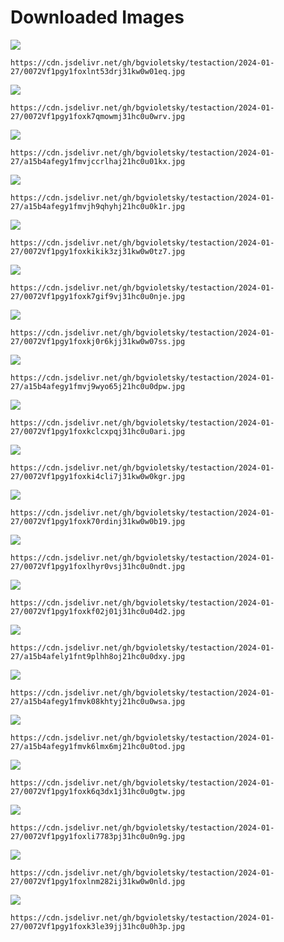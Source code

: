 # Downloaded Images

![](https://cdn.jsdelivr.net/gh/bgvioletsky/testaction/2024-01-27/0072Vf1pgy1foxlnt53drj31kw0w01eq.jpg)
```
https://cdn.jsdelivr.net/gh/bgvioletsky/testaction/2024-01-27/0072Vf1pgy1foxlnt53drj31kw0w01eq.jpg
```
![](https://cdn.jsdelivr.net/gh/bgvioletsky/testaction/2024-01-27/0072Vf1pgy1foxk7qmowmj31hc0u0wrv.jpg)
```
https://cdn.jsdelivr.net/gh/bgvioletsky/testaction/2024-01-27/0072Vf1pgy1foxk7qmowmj31hc0u0wrv.jpg
```
![](https://cdn.jsdelivr.net/gh/bgvioletsky/testaction/2024-01-27/a15b4afegy1fmvjccrlhaj21hc0u01kx.jpg)
```
https://cdn.jsdelivr.net/gh/bgvioletsky/testaction/2024-01-27/a15b4afegy1fmvjccrlhaj21hc0u01kx.jpg
```
![](https://cdn.jsdelivr.net/gh/bgvioletsky/testaction/2024-01-27/a15b4afegy1fmvjh9qhyhj21hc0u0k1r.jpg)
```
https://cdn.jsdelivr.net/gh/bgvioletsky/testaction/2024-01-27/a15b4afegy1fmvjh9qhyhj21hc0u0k1r.jpg
```
![](https://cdn.jsdelivr.net/gh/bgvioletsky/testaction/2024-01-27/0072Vf1pgy1foxkikik3zj31kw0w0tz7.jpg)
```
https://cdn.jsdelivr.net/gh/bgvioletsky/testaction/2024-01-27/0072Vf1pgy1foxkikik3zj31kw0w0tz7.jpg
```
![](https://cdn.jsdelivr.net/gh/bgvioletsky/testaction/2024-01-27/0072Vf1pgy1foxk7gif9vj31hc0u0nje.jpg)
```
https://cdn.jsdelivr.net/gh/bgvioletsky/testaction/2024-01-27/0072Vf1pgy1foxk7gif9vj31hc0u0nje.jpg
```
![](https://cdn.jsdelivr.net/gh/bgvioletsky/testaction/2024-01-27/0072Vf1pgy1foxkj0r6kjj31kw0w07ss.jpg)
```
https://cdn.jsdelivr.net/gh/bgvioletsky/testaction/2024-01-27/0072Vf1pgy1foxkj0r6kjj31kw0w07ss.jpg
```
![](https://cdn.jsdelivr.net/gh/bgvioletsky/testaction/2024-01-27/a15b4afegy1fmvj9wyo65j21hc0u0dpw.jpg)
```
https://cdn.jsdelivr.net/gh/bgvioletsky/testaction/2024-01-27/a15b4afegy1fmvj9wyo65j21hc0u0dpw.jpg
```
![](https://cdn.jsdelivr.net/gh/bgvioletsky/testaction/2024-01-27/0072Vf1pgy1foxkclcxpqj31hc0u0ari.jpg)
```
https://cdn.jsdelivr.net/gh/bgvioletsky/testaction/2024-01-27/0072Vf1pgy1foxkclcxpqj31hc0u0ari.jpg
```
![](https://cdn.jsdelivr.net/gh/bgvioletsky/testaction/2024-01-27/0072Vf1pgy1foxki4cli7j31kw0w0kgr.jpg)
```
https://cdn.jsdelivr.net/gh/bgvioletsky/testaction/2024-01-27/0072Vf1pgy1foxki4cli7j31kw0w0kgr.jpg
```
![](https://cdn.jsdelivr.net/gh/bgvioletsky/testaction/2024-01-27/0072Vf1pgy1foxk70rdinj31kw0w0b19.jpg)
```
https://cdn.jsdelivr.net/gh/bgvioletsky/testaction/2024-01-27/0072Vf1pgy1foxk70rdinj31kw0w0b19.jpg
```
![](https://cdn.jsdelivr.net/gh/bgvioletsky/testaction/2024-01-27/0072Vf1pgy1foxlhyr0vsj31hc0u0ndt.jpg)
```
https://cdn.jsdelivr.net/gh/bgvioletsky/testaction/2024-01-27/0072Vf1pgy1foxlhyr0vsj31hc0u0ndt.jpg
```
![](https://cdn.jsdelivr.net/gh/bgvioletsky/testaction/2024-01-27/0072Vf1pgy1foxkf02j01j31hc0u04d2.jpg)
```
https://cdn.jsdelivr.net/gh/bgvioletsky/testaction/2024-01-27/0072Vf1pgy1foxkf02j01j31hc0u04d2.jpg
```
![](https://cdn.jsdelivr.net/gh/bgvioletsky/testaction/2024-01-27/a15b4afely1fnt9plhh8oj21hc0u0dxy.jpg)
```
https://cdn.jsdelivr.net/gh/bgvioletsky/testaction/2024-01-27/a15b4afely1fnt9plhh8oj21hc0u0dxy.jpg
```
![](https://cdn.jsdelivr.net/gh/bgvioletsky/testaction/2024-01-27/a15b4afegy1fmvk08khtyj21hc0u0wsa.jpg)
```
https://cdn.jsdelivr.net/gh/bgvioletsky/testaction/2024-01-27/a15b4afegy1fmvk08khtyj21hc0u0wsa.jpg
```
![](https://cdn.jsdelivr.net/gh/bgvioletsky/testaction/2024-01-27/a15b4afegy1fmvk6lmx6mj21hc0u0tod.jpg)
```
https://cdn.jsdelivr.net/gh/bgvioletsky/testaction/2024-01-27/a15b4afegy1fmvk6lmx6mj21hc0u0tod.jpg
```
![](https://cdn.jsdelivr.net/gh/bgvioletsky/testaction/2024-01-27/0072Vf1pgy1foxk6q3dx1j31hc0u0gtw.jpg)
```
https://cdn.jsdelivr.net/gh/bgvioletsky/testaction/2024-01-27/0072Vf1pgy1foxk6q3dx1j31hc0u0gtw.jpg
```
![](https://cdn.jsdelivr.net/gh/bgvioletsky/testaction/2024-01-27/0072Vf1pgy1foxli7783pj31hc0u0n9g.jpg)
```
https://cdn.jsdelivr.net/gh/bgvioletsky/testaction/2024-01-27/0072Vf1pgy1foxli7783pj31hc0u0n9g.jpg
```
![](https://cdn.jsdelivr.net/gh/bgvioletsky/testaction/2024-01-27/0072Vf1pgy1foxlnm282ij31kw0w0nld.jpg)
```
https://cdn.jsdelivr.net/gh/bgvioletsky/testaction/2024-01-27/0072Vf1pgy1foxlnm282ij31kw0w0nld.jpg
```
![](https://cdn.jsdelivr.net/gh/bgvioletsky/testaction/2024-01-27/0072Vf1pgy1foxk3le39jj31hc0u0h3p.jpg)
```
https://cdn.jsdelivr.net/gh/bgvioletsky/testaction/2024-01-27/0072Vf1pgy1foxk3le39jj31hc0u0h3p.jpg
```
